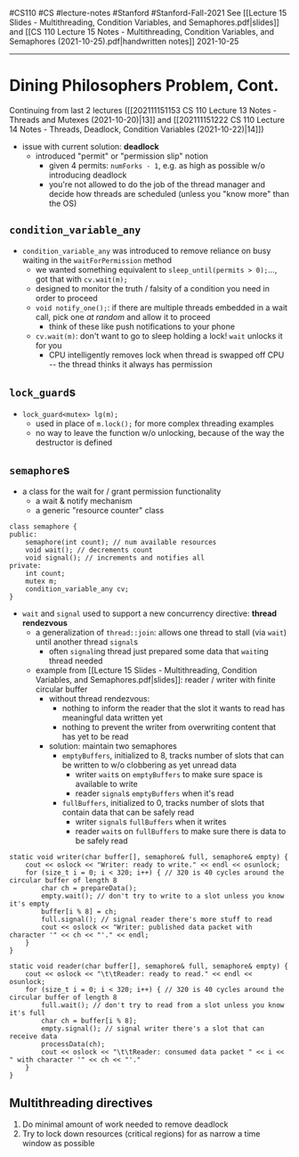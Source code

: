 #CS110 #CS #lecture-notes #Stanford #Stanford-Fall-2021 
See [[Lecture 15 Slides - Multithreading, Condition Variables, and Semaphores.pdf|slides]] and [[CS 110 Lecture 15 Notes - Multithreading, Condition Variables, and Semaphores (2021-10-25).pdf|handwritten notes]]
2021-10-25
___
# Dining Philosophers Problem, Cont.
Continuing from last 2 lectures ([[202111151153 CS 110 Lecture 13 Notes - Threads and Mutexes (2021-10-20)|13]] and [[202111151222 CS 110 Lecture 14 Notes - Threads, Deadlock, Condition Variables (2021-10-22)|14]])
- issue with current solution: **deadlock**
	- introduced "permit" or "permission slip" notion
		- given 4 permits: `numForks - 1`, e.g. as high as possible w/o introducing deadlock
		- you're not allowed to do the job of the thread manager and decide how threads are scheduled (unless you "know more" than the OS)
## `condition_variable_any`
- `condition_variable_any` was introduced to remove reliance on busy waiting in the `waitForPermission` method
	- we wanted something equivalent to `sleep_until(permits > 0);`..., got that with `cv.wait(m);`
	- designed to monitor the truth / falsity of a condition you need in order to proceed
	- `void notify_one();`: if there are multiple threads embedded in a wait call, pick one *at random* and allow it to proceed
		- think of these like push notifications to your phone
	- `cv.wait(m)`: don't want to go to sleep holding a lock! `wait` unlocks it for you
		- CPU intelligently removes lock when thread is swapped off CPU -- the thread thinks it always has permission
## `lock_guard`s
- `lock_guard<mutex> lg(m);`
	- used in place of `m.lock();` for more complex threading examples
	- no way to leave the function w/o unlocking, because of the way the destructor is defined
## `semaphore`s
- a class for the wait for / grant permission functionality
	- a wait & notify mechanism
	- a generic "resource counter" class

```
class semaphore {
public:
	semaphore(int count); // num available resources
	void wait(); // decrements count
	void signal(); // increments and notifies all
private:
	int count;
	mutex m;
	condition_variable_any cv;
}
```
- `wait` and `signal` used to support a new concurrency directive: **thread rendezvous**
	- a generalization of `thread::join`: allows one thread to stall (via `wait`) until another thread `signal`s
		- often `signal`ing thread just prepared some data that `wait`ing thread needed
	- example from [[Lecture 15 Slides - Multithreading, Condition Variables, and Semaphores.pdf|slides]]: reader / writer with finite circular buffer
		- without thread rendezvous:
			- nothing to inform the reader that the slot it wants to read has meaningful data written yet
			- nothing to prevent the writer from overwriting content that has yet to be read
		- solution: maintain two semaphores
			- `emptyBuffers`, initialized to 8, tracks number of slots that can be written to w/o clobbering as yet unread data
				- writer `wait`s on `emptyBuffers` to make sure space is available to write
				- reader `signal`s `emptyBuffers` when it's read
			- `fullBuffers`, initialized to 0, tracks number of slots that contain data that can be safely read
				- writer `signal`s `fullBuffers` when it writes
				- reader `wait`s on `fullBuffers` to make sure there is data to be safely read

```
static void writer(char buffer[], semaphore& full, semaphore& empty) {
	cout << oslock << "Writer: ready to write." << endl << osunlock;
	for (size_t i = 0; i < 320; i++) { // 320 is 40 cycles around the circular buffer of length 8
		char ch = prepareData();
		empty.wait(); // don't try to write to a slot unless you know it's empty
		buffer[i % 8] = ch;
		full.signal(); // signal reader there's more stuff to read
		cout << oslock << "Writer: published data packet with character '" << ch << "'." << endl;
	}
}

static void reader(char buffer[], semaphore& full, semaphore& empty) {
	cout << oslock << "\t\tReader: ready to read." << endl << osunlock;
	for (size_t i = 0; i < 320; i++) { // 320 is 40 cycles around the circular buffer of length 8
		full.wait(); // don't try to read from a slot unless you know it's full
		char ch = buffer[i % 8];
		empty.signal(); // signal writer there's a slot that can receive data
		processData(ch);
		cout << oslock << "\t\tReader: consumed data packet " << i << " with character '" << ch << "'."
	}
}
```

## Multithreading directives
1. Do minimal amount of work needed to remove deadlock
2. Try to lock down resources (critical regions) for as narrow a time window as possible